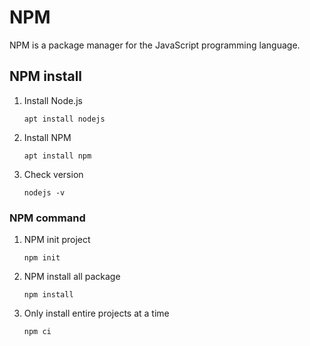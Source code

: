 NPM
====

NPM is a package manager for the JavaScript programming language.


## NPM install

1. Install Node.js
    ```shell
    apt install nodejs
    ```

1. Install NPM
    ```shell
    apt install npm
    ```

1. Check version
    ```shell
    nodejs -v
    ```
    
### NPM command

1. NPM init project
    ```shell
    npm init
    ```

1. NPM install all package
    ```shell
    npm install
    ```

1. Оnly install entire projects at a time
    ```shell
    npm ci
    ```